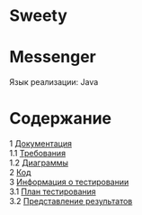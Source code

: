 # Sweety
# Messenger
Язык реализации: Java

# Содержание
1 [Документация](Documents)  
1.1 [Требования](Documents/Requirements/Requirements%20Document.md)   
1.2 [Диаграммы](Documents/System%20Project)   
2 [Код](Code)   
3 [Информация о тестировании](Testing)  
3.1 [План тестирования](Testing/TestPlan.md)  
3.2 [Представление результатов](Testing/TestResults.md) 
